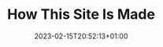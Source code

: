 ---
title: "How This Site Is Made"
date: 2023-02-15T20:52:13+01:00
description:
draft: true
tags: []
---
